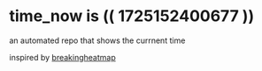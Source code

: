 # time_now is (( 1725152400677 ))

an automated repo that shows the currnent time

inspired by [breakingheatmap](https://github.com/breakingheatmap/breakingheatmap)